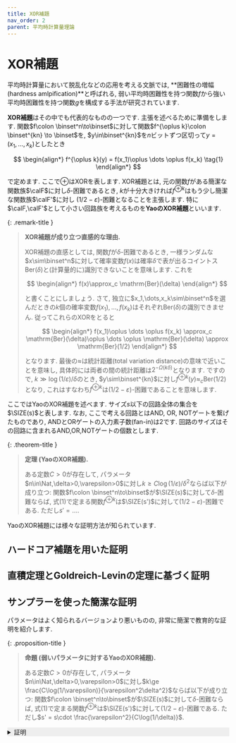 ```yaml
---
title: XOR補題
nav_order: 2
parent: 平均時計算量理論
---
```

# XOR補題
平均時計算量において脱乱化などの応用を考える文脈では, **困難性の増幅 (hardness amlpification)**と呼ばれる, 弱い平均時困難性を持つ関数$f$から強い平均時困難性を持つ関数$g$を構成する手法が研究されています.

**XOR補題**はその中でも代表的なものの一つです.
主張を述べるために準備をします.
関数$f\colon \binset^n\to\binset$に対して関数$f^{\oplus k}\colon \binset^{kn} \to \binset$を, $y\in\binset^{kn}$を$n$ビットずつ区切って$y = (x_1,\dots,x_k)$としたとき

$$
  \begin{align*}
    f^{\oplus k}(y) = f(x_1)\oplus \dots \oplus f(x_k) \tag{1}
  \end{align*}
$$

で定めます.
ここで$\oplus$はXORを表します.
XOR補題とは, 元の関数$f$がある簡潔な関数族$\calF$に対し$\delta$-困難であるとき, $k$が十分大きければ$f^{\oplus k}$はもう少し簡潔な関数族$\calF'$に対し
$(1/2-\varepsilon)$-困難となることを主張します.
特に$\calF,\calF'$として小さい回路族を考えるものを**YaoのXOR補題**といいます.

{: .remark-title }
> **XOR補題が成り立つ直感的な理由.**
> 
> XOR補題の直感としては, 関数$f$が$\delta$-困難であるとき, 一様ランダムな$x\sim\binset^n$に対して確率変数$f(x)$は確率$\delta$で表が出るコイントス$\mathrm{Ber}(\delta)$と(計算量的に)識別できないことを意味します.
> これを
>
> $$
  \begin{align*}
    f(x)\approx_c \mathrm{Ber}(\delta)
  \end{align*}
> $$
> 
> と書くことにしましょう.
> さて, 独立に$x_1,\dots,x_k\sim\binset^n$を選んだときの$k$個の確率変数$f(x_1),\dots,f(x_k)$はそれぞれ$\mathrm{Ber}(\delta)$の識別できません.
> 従ってこれらのXORをとると
> 
> $$
  \begin{align*}
    f(x_1)\oplus \dots \oplus f(x_k) \approx_c \mathrm{Ber}(\delta)\oplus \dots \oplus \mathrm{Ber}(\delta) \approx \mathrm{Ber}(1/2)
  \end{align*}
> $$
> 
> となります. 最後の$\approx$は統計距離(total variation distance)の意味で近いことを意味し, 具体的には両者の間の統計距離は$2^{-\Omega(k\delta)}$となります.
> ですので, $k \gg \log(1/\varepsilon)/\delta$のとき, $y\sim\binset^{kn}$に対し$f^{\oplus k}(y)\approx_c \mathrm{Ber}(1/2)$となり, これはすなわち$f^{\oplus k}$は$(1/2-\varepsilon)$-困難であることを意味します.

ここではYaoのXOR補題を述べます.
サイズ$s$以下の回路全体の集合を$\SIZE(s)$と表します. なお, ここで考える回路とはAND, OR, NOTゲートを繋げたものであり, ANDとORゲートの入力素子数(fan-in)は2です.
回路のサイズはその回路に含まれるAND,OR,NOTゲートの個数とします.

{: .theorem-title }
> **定理 (YaoのXOR補題).**
>
> ある定数$C>0$が存在して, パラメータ$n\in\Nat,\delta>0,\varepsilon>0$に対し$k\ge C\log(1/\varepsilon)/\delta^2$ならば以下が成り立つ:
> 関数$f\colon \binset^n\to\binset$が$\SIZE(s)$に対して$\delta$-困難ならば, 式(1)で定まる関数$f^{\oplus k}$は$\SIZE(s')$に対して$(1/2-\varepsilon)$-困難である. ただし$s' = ...$.

YaoのXOR補題には様々な証明方法が知られています.

## ハードコア補題を用いた証明

## 直積定理とGoldreich-Levinの定理に基づく証明

## サンプラーを使った簡潔な証明

パラメータはよく知られるバージョンより悪いものの, 非常に簡潔で教育的な証明を紹介します.

{: .proposition-title }
> **命題 (弱いパラメータに対するYaoのXOR補題).**
>
> ある定数$C>0$が存在して, パラメータ$n\in\Nat,\delta>0,\varepsilon>0$に対し$k\ge \frac{C\log(1/\varepsilon)}{\varepsilon^2\delta^2}$ならば以下が成り立つ:
> 関数$f\colon \binset^n\to\binset$が$\SIZE(s)$に対して$\delta$-困難ならば, 式(1)で定まる関数$f^{\oplus k}$は$\SIZE(s')$に対して$(1/2-\varepsilon)$-困難である. ただし$s' = s\cdot \frac{\varepsilon^2}{C\log(1/\delta)}$.

<details markdown="1" style="background-color: #eee;">
<summary style="display: list-item">証明</summary>
  対偶を証明します. すなわち, $f^{\oplus k}$が$\SIZE(s')$に対して$(1/2-\varepsilon)$-困難でないと仮定して, $f$が$\SIZE(s)$に対して$\delta$-困難でないことを示します.
  そのために, 次の性質を満たすオラクル回路$C^\calO$を構成します: オラクル$\calO$が

  $$
    \begin{align*}
      \Pr_{y\sim\binset^{kn}}[C(y) = f^{\oplus k}(y)] \ge \frac{1}{2} + \varepsilon
    \end{align*}
  $$

  を満たすときに$C^{\calO}$は

  $$
    \begin{align*}
      \Pr_{\substack{x\sim\binset^n\\ C^{\calO}}}[C(x) = f(x)] \ge 1-\delta
    \end{align*}
  $$
  
  を満たし, さらに$C^\calO$のサイズは(オラクルゲートのサイズを定数として)$O(kn\cdot \log(1/\delta)/\varepsilon^2)$となり, オラクルコールの回数は高々$O(\log(1/\delta)/\varepsilon^2)$となる.
  なお, ここではランダムな入力$x\sim\binset^n$と$C^\calO$の内部のランダムネスに関する確率を考えています.

  {: .corollary-title }
  > **オラクル回路$C^{\calO}$**
  > 
  > 入力: $f$のインスタンス$x\in\binset^n$, ランダムシード$r$, アドバイス$\alpha = \alpha(n,r)$
  >
  > 1. 各$t=1,\dots,T$ (ここで$T=O(\log(1/\delta)/\varepsilon^2)$)に対して以下を行う:
  >    1. ランダムシード$r$に基づいて一様ランダムに$(x_1,\dots,x_k)\sim\binset^{kn}$および$i\sim[k]$をサンプリングする.
  >    2. $y = (x_1,\dots,x_{i-1},x,x_{i+1},\dots,x_k)$とし, オラクルとアドバイスを用いて$b_t := \calO(y) + \sum_{j\ne i} f(x_j) \bmod 2 $を計算する. ここで, 各$f(x_j)$ ($j\ne i$) はランダムシード$r$と$n$に依存するため, アドバイス$\alpha$に含めておくことができます.
  > 2. $b_1,\dots,b_T$の中での多数決を出力する (多数決が存在しない場合は任意のビットを出力する).

  オラクル$\calO$としてサイズ$s'$の回路を用いたとき, 上記のオラクル回路はサイズ$s=O((kn+s')\log(1/\delta)/\varepsilon^2) = O(s'\log(1/\delta)/\varepsilon^2)$となります (ここでは$C$のサイズは入力長以上なので$s'\ge kn$).

  次に回路$C^\calO$が$f$を多くの入力上で計算することを示します.
  オラクル$\calO$がステップ1(b)で入力$y=(x_1,\dots,x_{i-1},x,x_{i+1},\dots,x_k)$に対して$f^{\oplus k}(y)$を正しく計算すると仮定します.
  するとステップ1(b)で計算される$b_t$は
  
  $$
    \begin{align*}
      b_t = f^{\oplus k}(y) + \sum_{j\ne i} f(x_j) \pmod 2 = f(x)
    \end{align*}
  $$
  
  となります.
  したがって, オラクル回路$C^\calO$は, ステップ1において半数以上の反復においてオラクル$\calO$インスタンス$y$で成功する場合に$f(x)$を出力します.

  一様ランダムな$x\sim\binset^n$とステップ1(b)で構成される$y$に対して, 確率変数の組$(x,y)$は [直積サンプラー]({{site.baseurl}}/docs/tools/sampler#direct-product-sampler-definition) です.
  従って, [直積サンプラーのサンプラー性]({{site.baseurl}}/docs/tools/sampler#direct-product-sampler)によってこの組は$(\delta/2,\varepsilon/2)$-サンプラーとなります.
  ここで, オラクル$\calO$に対し, 関数$S\colon\binset^{kn}\to\binset$を

  $$
    \begin{align*}
      S(y) = \begin{cases}
        1 & \text{if } \calO(y) = f^{\oplus k}(y), \\
        0 & \text{otherwise}
      \end{cases}
    \end{align*}
  $$
  
  とします. オラクル$\calO$の仮定より$\E_y[S(y)]\ge \frac{1}{2} + \varepsilon$です.
  一方で$(x,y)$のサンプラー性より

  $$
    \begin{align*}
      \Pr_{x\sim \binset^n} \qty[ \E[S(y)|x] \ge \frac{1+\varepsilon}{2} ] &\le 
      \Pr_{x\sim \binset^n} \qty[ \left|\E[S(y)|x] - \E[S(y)]\right| \ge \frac{\varepsilon}{2} ] \\
      &\le \frac{\delta}{2}
    \end{align*}
  $$
  
  を得ます. すなわち, $(1-\delta/2)$の割合の$x$に対して, $y$をランダムに生成したとき$S(y)=$となる確率が少なくとも$1/2+\varepsilon/2$だけあります. このような$x$を**good**であると呼びます.
  goodなインスタンス$x$に対して$C^\calO(x)$の挙動を考えましょう.
  ステップ$1(b)$で生成したランダムな$y$は, $x$がgoodであることから, $\Pr_y[S(y)=1|x]\ge \frac{1+\varepsilon}{2}$を満たします. 従って, $T=O(\log(1/\delta)/\varepsilon^2)$回の各反復$t$において, 確率$\frac{1+\varepsilon}{2}$で$b_t=f(x)$となります. したがって, $T$の仮定から, 多数決によって確率$1-\delta/2$で$C^\calO(x)$は$f(x)$を出力します.
  以上より, この回路$C^\calO$は

  $$
    \begin{align*}
      \Pr_{x\sim\binset^n,C^\calO}[C^\calO(x) = f(x)] &=\Pr_x[x\text{ is good}]\Pr_{C^{\calO}}[C^{\calO}(x) = f(x) | x \text{ is good}] \\
      &\ge (1-\delta/2)(1-\delta/2) = 1-\delta
    \end{align*}
  $$  

  となるため, $f$が$\SIZE(s)$に対して$\delta$-困難でないことが示されました.
</details>

